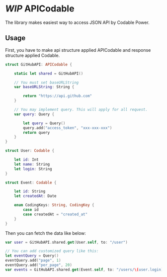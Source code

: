 # *WIP* APICodable

The library makes easiest way to access JSON API by Codable Power.

## Usage

First, you have to make api structure applied APICodable and response structure applied Codable.

```swift
struct GitHubAPI: APICodable {

    static let shared = GitHubAPI()

    // You must set baseURLString
    var baseURLString: String {

        return "https://api.github.com"
    }

    // You may implement query. This will apply for all request.
    var query: Query {

        let query = Query()
        query.add("access_token", "xxx-xxx-xxx")
        return query
    }
}

struct User: Codable {

    let id: Int
    let name: String
    let login: String
}

struct Event: Codable {

    let id: String
    let createdAt: Date

    enum CodingKeys: String, CodingKey {
        case id
        case createdAt = "created_at"
    }
}
```

Then you can fetch the data like below:

```swift
var user = GitHubAPI.shared.get(User.self, to: "/user")

// You can add customized query like this:
let eventQuery = Query()
eventQuery.add("page", 1)
eventQuery.add("per_page", 20)
var events = GitHubAPI.shared.get(Event.self, to: "/users/\(user.login)/received_events", with: eventQuery)
```

